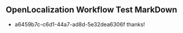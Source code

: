 ## OpenLocalization Workflow Test MarkDown
* a6459b7c-c6d1-44a7-ad8d-5e32dea6306f thanks!

<!--HONumber=Oct16_HO4-->


